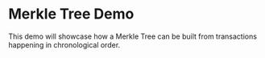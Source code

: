 # Merkle Tree Demo

This demo will showcase how a Merkle Tree can be built from transactions happening in chronological order.
